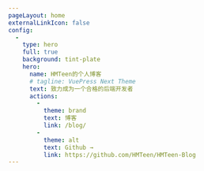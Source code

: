 ```yaml
---
pageLayout: home
externalLinkIcon: false
config:
  -
    type: hero
    full: true
    background: tint-plate
    hero:
      name: HMTeen的个人博客
      # tagline: VuePress Next Theme
      text: 致力成为一个合格的后端开发者
      actions:
        -
          theme: brand
          text: 博客
          link: /blog/
        -
          theme: alt
          text: Github →
          link: https://github.com/HMTeen/HMTeen-Blog
---
```

